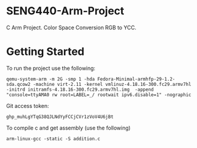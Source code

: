 # SENG440-Arm-Project
C Arm Project. Color Space Conversion RGB to YCC.

# Getting Started   
To run the project use the following:
```
qemu-system-arm -m 2G -smp 1 -hda Fedora-Minimal-armhfp-29-1.2-sda.qcow2 -machine virt-2.11 -kernel vmlinuz-4.18.16-300.fc29.armv7hl -initrd initramfs-4.18.16-300.fc29.armv7hl.img  -append "console=ttyAMA0 rw root=LABEL=_/ rootwait ipv6.disable=1" -nographic    
```

Git access token:
```
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
```

To compile c and get assembly (use the following)
```
arm-linux-gcc -static -S addition.c
```